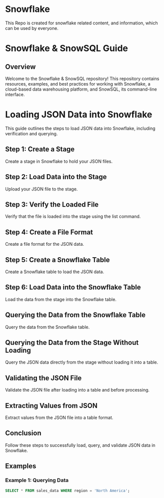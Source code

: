 # Snowflake
This Repo is created for snowflake related content, and information, which can be used by everyone.


# Snowflake & SnowSQL Guide

## Overview
Welcome to the Snowflake & SnowSQL repository! This repository contains resources, examples, and best practices for working with Snowflake, a cloud-based data warehousing platform, and SnowSQL, its command-line interface.

# Loading JSON Data into Snowflake

This guide outlines the steps to load JSON data into Snowflake, including verification and querying.

## Step 1: Create a Stage

Create a stage in Snowflake to hold your JSON files.

## Step 2: Load Data into the Stage

Upload your JSON file to the stage.

## Step 3: Verify the Loaded File

Verify that the file is loaded into the stage using the list command.

## Step 4: Create a File Format

Create a file format for the JSON data.

## Step 5: Create a Snowflake Table

Create a Snowflake table to load the JSON data.

## Step 6: Load Data into the Snowflake Table

Load the data from the stage into the Snowflake table.

## Querying the Data from the Snowflake Table

Query the data from the Snowflake table.

## Querying the Data from the Stage Without Loading

Query the JSON data directly from the stage without loading it into a table.

## Validating the JSON File

Validate the JSON file after loading into a table and before processing.

## Extracting Values from JSON

Extract values from the JSON file into a table format.

## Conclusion

Follow these steps to successfully load, query, and validate JSON data in Snowflake.


## Examples
### Example 1: Querying Data
```sql
SELECT * FROM sales_data WHERE region = 'North America';


